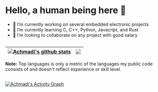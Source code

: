 # Hello, a human being here 👋

- 🔭 I’m currently working on several embedded electronic projects
- 🌱 I’m currently learning C, C++, Python, Javacript, and Rust
- 👯 I’m looking to collaborate on any project with good salary

##
|<a href="https://github.com/mekatronik-achmadi/github-readme-stats"><img align="center" src="https://github-readme-stats.vercel.app/api?username=mekatronik-achmadi&rank_icon=github&show_icons=true&include_all_commits=true&hide_border=true" alt="Achmadi's github stats" /></a>|<a href="https://github.com/mekatronik-achmadi/github-readme-stats"><img align="center" src="https://github-readme-stats.vercel.app/api/top-langs/?username=mekatronik-achmadi&layout=compact&hide_border=true" /></a> |
| ------------- | ------------- |

<b>Note:</b> Top languages is only a metric of the languages my public code consists of and doesn't reflect experience or skill level.

##
<a href="https://github.com/ashutosh00710/github-readme-activity-graph"><img alt="Achmadi's Activity Graph" src="https://github-readme-activity-graph.cyclic.app/graph/?username=mekatronik-achmadi&theme=minimal&height=200&hide_border=true" /></a>
